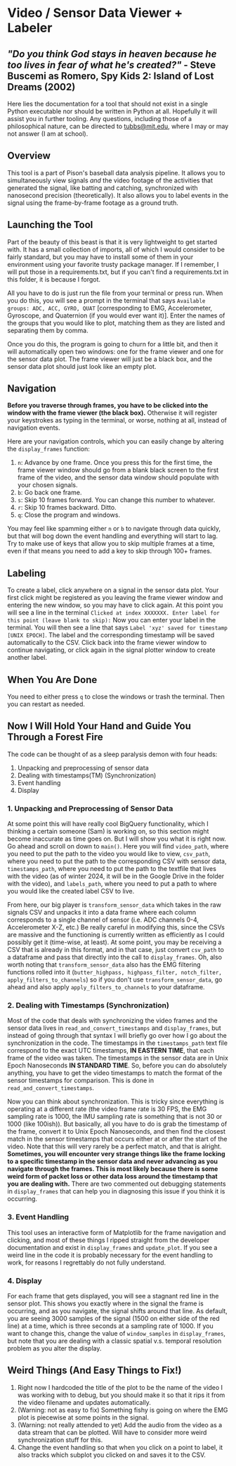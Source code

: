 ﻿# Video / Sensor Data Viewer + Labeler


## *"Do you think God stays in heaven because he too lives in fear of what he's created?"* - Steve Buscemi as Romero, Spy Kids 2: Island of Lost Dreams (2002)

Here lies the documentation for a tool that should not exist in a single Python executable nor should be written in Python at all. Hopefully it will assist you in further tooling. Any questions, including those of a philosophical nature, can be directed to tubbs@mit.edu, where I may or may not answer (I am at school).

## Overview
This tool is a part of Pison's baseball data analysis pipeline. It allows you to simultaneously view signals *and* the video footage of the activities that generated the signal, like batting and catching, synchronized with nanosecond precision (theoretically). It also allows you to label events in the signal using the frame-by-frame footage as a ground truth. 


## Launching the Tool
Part of the beauty of this beast is that it is very lightweight to get started with. It has a small collection of imports, all of which I would consider to be fairly standard, but you may have to install some of them in your environment using your favorite trusty package manager. If I remember, I will put those in a requirements.txt, but if you can't find a requirements.txt in this folder, it is because I forgot.

All you have to do is just run the file from your terminal or press run. When you do this, you will see a prompt in the terminal that says `Available groups: ADC, ACC, GYRO, QUAT` [corresponding to EMG, Accelerometer, Gyroscope, and Quaternion (if you would ever want it)]. Enter the names of the groups that you would like to plot, matching them as they are listed and separating them by comma. 

Once you do this, the program is going to churn for a little bit, and then it will automatically open two windows: one for the frame viewer and one for the sensor data plot. The frame viewer will just be a black box, and the sensor data plot should just look like an empty plot. 

## Navigation 
**Before you traverse through frames, you have to be clicked into the window with the frame viewer (the black box).** Otherwise it will register your keystrokes as typing in the terminal, or worse, nothing at all, instead of navigation events. 

Here are your navigation controls, which you can easily change by altering the `display_frames` function: 

 1. `n`: Advance by one frame. Once you press this for the first time, the frame viewer window should go from a blank black screen to the first frame of the video, and the sensor data window should populate with your chosen signals. 
 2. `b`: Go back one frame. 
 3. `s`: Skip 10 frames forward. You can change this number to whatever. 
 4. `r`: Skip 10 frames backward. Ditto.
 5. `q`: Close the program and windows. 

You may feel like spamming either `n` or `b` to navigate through data quickly, but that will bog down the event handling and everything will start to lag. Try to make use of keys that allow you to skip multiple frames at a time, even if that means you need to add a key to skip through 100+ frames.

## Labeling 
To create a label, click anywhere on a signal in the sensor data plot. Your first click might be registered as you leaving the frame viewer window and entering the new window, so you may have to click again. At this point you will see a line in the terminal `Clicked at index XXXXXXX. Enter label for this point (leave blank to skip):` Now you can enter your label in the terminal. You will then see a line that says `Label 'xyz' saved for timestamp [UNIX EPOCH]`. The label and the corresponding timestamp will be saved automatically to the CSV. Click back into the frame viewer window to continue navigating, or click again in the signal plotter window to create another label. 

## When You Are Done
You need to either press `q` to close the windows or trash the terminal. Then you can restart as needed. 

## Now I Will Hold Your Hand and Guide You Through a Forest Fire 
The code can be thought of as a sleep paralysis demon with four heads: 

 1. Unpacking and preprocessing of sensor data
 2. Dealing with timestamps\(TM) (Synchronization) 
 3. Event handling 
 4. Display 

### 1.  Unpacking and Preprocessing of Sensor Data 
At some point this will have really cool BigQuery functionality, which I thinking a certain someone (Sam) is working on, so this section might become inaccurate as time goes on. But I will show you what it is right now. Go ahead and scroll on down to `main()`. Here you will find `video_path`, where you need to put the path to the video you would like to view, `csv_path`, where you need to put the path to the corresponding CSV with sensor data, `timestamps_path`, where you need to put the path to the textfile that lives with the video (as of winter 2024, it will be in the Google Drive in the folder with the video), and `labels_path`, where you need to put a path to where you would like the created label CSV to live. 

From here, our big player is `transform_sensor_data` which takes in the raw signals CSV and unpacks it into a data frame where each column corresponds to a single channel of sensor (i.e. ADC channels 0-4, Accelerometer X-Z, etc.) Be really careful in modifying this, since the CSVs are massive and the functioning is currently written as efficiently as I could possibly get it (time-wise, at least). At some point, you may be receiving a CSV that is already in this format, and in that case, just convert `csv_path` to a dataframe and pass that directly into the call to `display_frames`. Oh, also worth noting that `transform_sensor_data` also has the EMG filtering functions rolled into it (`butter_highpass, highpass_filter, notch_filter, apply_filters_to_channels`) so if you don't use `transform_sensor_data`, go ahead and also apply `apply_filters_to_channels` to your dataframe. 

### 2. Dealing with Timestamps (Synchronization) 
Most of the code that deals with synchronizing the video frames and the sensor data lives in `read_and_convert_timestamps` and `display_frames`, but instead of going through that syntax I will briefly go over how I go about the synchronization in the code. The timestamps in the `timestamps_path` text file correspond to the exact UTC timestamps, **IN EASTERN TIME**, that each frame of the video was taken. The timestamps in the sensor data are in Unix Epoch Nanoseconds **IN STANDARD TIME**. So, before you can do absolutely anything, you have to get the video timestamps to match the format of the sensor timestamps for comparison. This is done in `read_and_convert_timestamps`. 

Now you can think about synchronization. This is tricky since everything is operating at a different rate (the video frame rate is 30 FPS, the EMG sampling rate is 1000, the IMU sampling rate is something that is not 30 or 1000 (like 100ish)). But basically, all you have to do is grab the timestamp of the frame, convert it to Unix Epoch Nanoseconds, and then find the closest match in the sensor timestamps that occurs either at or after the start of the video. Note that this will very rarely be a perfect match, and that is alright. **Sometimes, you will encounter very strange things like the frame locking to a specific timestamp in the sensor data and never advancing as you navigate through the frames. This is most likely because there is some weird form of packet loss or other data loss around the timestamp that you are dealing with.** There are two commented out debugging statements in `display_frames` that can help you in diagnosing this issue if you think it is occurring. 

### 3. Event Handling 
This tool uses an interactive form of Matplotlib for the frame navigation and clicking, and most of these things I ripped straight from the developer documentation and exist in `display_frames` and `update_plot`. If you see a weird line in the code it is probably necessary for the event handling to work, for reasons I regrettably do not fully understand. 

### 4. Display 
For each frame that gets displayed, you will see a stagnant red line in the sensor plot. This shows you exactly where in the signal the frame is occurring, and as you navigate, the signal shifts around that line. As default, you are seeing 3000 samples of the signal (1500 on either side of the red line) at a time, which is three seconds at a sampling rate of 1000. If you want to change this, change the value of `window_samples` in `display_frames`, but note that you are dealing with a classic spatial v.s. temporal resolution problem as you alter the display. 

## Weird Things (And Easy Things to Fix!) 

 1. Right now I hardcoded the title of the plot to be the name of the video I was working with to debug, but you should make it so that it rips it from the video filename and updates automatically. 
 2. (Warning: not as easy to fix) Something fishy is going on where the EMG plot is piecewise at some points in the signal. 
 3. (Warning: not really attended to yet) Add the audio from the video as a data stream that can be plotted. Will have to consider more weird synchronization stuff for this. 
 4. Change the event handling so that when you click on a point to label, it also tracks which subplot you clicked on and saves it to the CSV.


